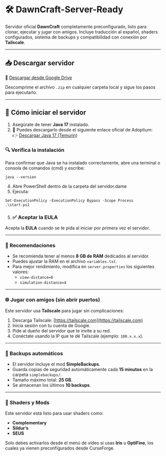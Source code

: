 
# 🛠️ DawnCraft-Server-Ready

Servidor oficial **DawnCraft** completamente preconfigurado, listo para clonar, ejecutar y jugar con amigos. Incluye traducción al español, shaders configurados, sistema de backups y compatibilidad con conexión por **Tailscale**.

---

## 📥 Descargar servidor

🔗 [Descargar desde Google Drive](https://drive.google.com/file/d/1E9L6WWAajE_se9T_9WraRAFSxi-1dQab/view?usp=drive_link)

Descomprime el archivo `.zip` en cualquier carpeta local y sigue los pasos para ejecutarlo.

---

## 🚀 Cómo iniciar el servidor

1. Asegúrate de tener **Java 17** instalado.
2. 🔗 Puedes descargarlo desde el siguiente enlace oficial de Adoptium:  
👉 [Descargar Java 17 (Temurin)](https://adoptium.net/es/temurin/releases/?os=any&arch=any&package=jdk&version=17)
### 🔍 Verifica la instalación

Para confirmar que Java se ha instalado correctamente, abre una terminal o consola de comandos (cmd) y escribe:
```
java --version
```

4. Abre PowerShell dentro de la carpeta del servidor.dame
5. Ejecuta:
```
Set-ExecutionPolicy -ExecutionPolicy Bypass -Scope Process
.\start.ps1
```

5. ### ✅ Aceptar la EULA

Acepta la **EULA** cuando se te pida al iniciar por primera vez el servidor.

---

### 🧠 Recomendaciones

- Se recomienda tener al menos **8 GB de RAM** dedicados al servidor.
- Puedes ajustar la RAM en el archivo `variables.txt`.
- Para mejor rendimiento, modifica en `server.properties` los siguientes valores:
  - `view-distance=6`
  - `simulation-distance=4`

---

### 🌐 Jugar con amigos (sin abrir puertos)

Este servidor usa **Tailscale** para jugar sin complicaciones:

1. Descarga Tailscale: [https://tailscale.com](https://tailscale.com)
2. Inicia sesión con tu cuenta de Google.
3. Pide al dueño del servidor que te invite a su red.
4. Conéctate usando la IP que te dé Tailscale (ejemplo: `100.x.x.x`).

---

### 🔁 Backups automáticos

- El servidor incluye el mod **SimpleBackups**.
- Guarda copias de seguridad automáticamente cada **15 minutos** en la carpeta `simplebackups/`.
- Tamaño máximo total: **25 GB**.
- Se almacenan los últimos **10 backups**.

---

### 🧙 Shaders y Mods

Este servidor está listo para usar shaders como:

- **Complementary**
- **Sildur’s**
- **SEUS**

Solo debes activarlos desde el menú de vídeo si usas **Iris** u **OptiFine**, los cuales ya vienen preconfigurados desde CurseForge.




